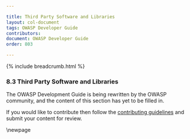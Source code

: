 ```yaml
---

title: Third Party Software and Libraries
layout: col-document
tags: OWASP Developer Guide
contributors:
document: OWASP Developer Guide
order: 803

---
```


{% include breadcrumb.html %}

### 8.3 Third Party Software and Libraries

The OWASP Development Guide is being rewritten by the OWASP community,
and the content of this section has yet to be filled in.

If you would like to contribute then follow the [contributing guidelines][contribute]
and submit your content for review.

[contribute]: https://github.com/OWASP/www-project-developer-guide/blob/main/contributing.md

\newpage
